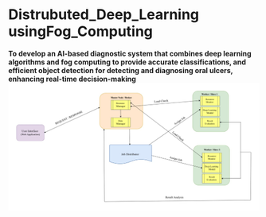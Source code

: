 # Distrubuted_Deep_Learning usingFog_Computing

<b>
To develop an AI-based diagnostic system that combines deep learning algorithms and fog computing to provide accurate classifications, and efficient object detection for detecting and diagnosing oral ulcers, enhancing real-time decision-making <b>

<div align="center">
<img src="https://github.com/Bavithra01/Distrubuted_Deep_LearningusingFog_Computing/blob/main/systemdesign.jpeg" width="700" align="middle">
</div>

